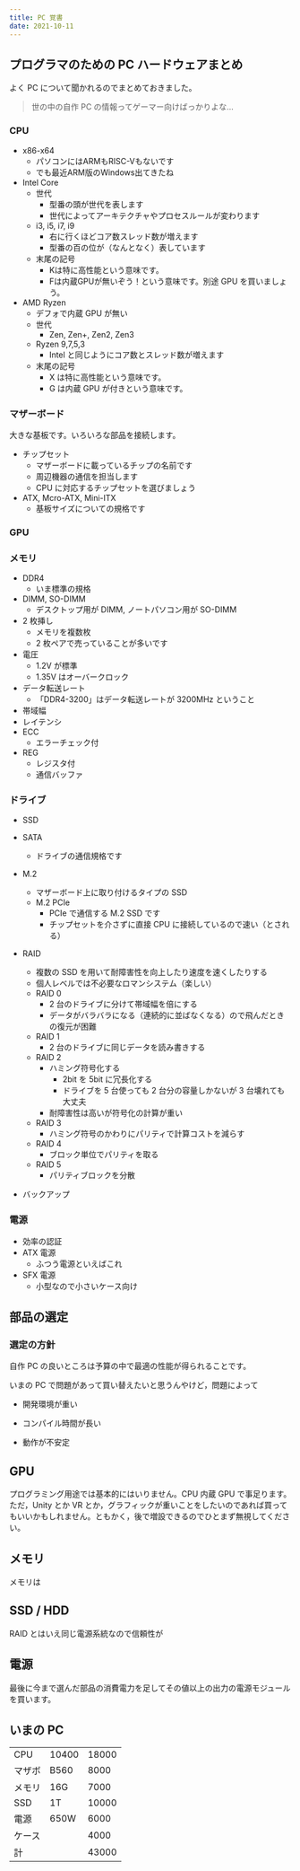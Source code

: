 ```yaml
---
title: PC 覚書
date: 2021-10-11
---
```


## プログラマのための PC ハードウェアまとめ

よく PC について聞かれるのでまとめておきました。

> 世の中の自作 PC の情報ってゲーマー向けばっかりよな…

### CPU

- x86-x64
  - パソコンにはARMもRISC-Vもないです
  - でも最近ARM版のWindows出てきたね
- Intel Core
  - 世代
    - 型番の頭が世代を表します
    - 世代によってアーキテクチャやプロセスルールが変わります
  - i3, i5, i7, i9
    - 右に行くほどコア数スレッド数が増えます
    - 型番の百の位が（なんとなく）表しています
  - 末尾の記号
    - Kは特に高性能という意味です。
    - Fは内蔵GPUが無いぞう！という意味です。別途 GPU を買いましょう。
- AMD Ryzen
  - デフォで内蔵 GPU が無い
  - 世代
    - Zen, Zen+, Zen2, Zen3
  - Ryzen 9,7,5,3
    - Intel と同じようにコア数とスレッド数が増えます
  - 末尾の記号
    - X は特に高性能という意味です。
    - G は内蔵 GPU が付きという意味です。

### マザーボード

大きな基板です。いろいろな部品を接続します。

- チップセット
  - マザーボードに載っているチップの名前です
  - 周辺機器の通信を担当します
  - CPU に対応するチップセットを選びましょう
- ATX, Mcro-ATX, Mini-ITX
  - 基板サイズについての規格です

### GPU

### メモリ

- DDR4
  - いま標準の規格
- DIMM, SO-DIMM
  - デスクトップ用が DIMM, ノートパソコン用が SO-DIMM
- 2 枚挿し
  - メモリを複数枚
  - 2 枚ペアで売っていることが多いです
- 電圧
  - 1.2V が標準
  - 1.35V はオーバークロック
- データ転送レート
  - 「DDR4-3200」はデータ転送レートが 3200MHz ということ
- 帯域幅
- レイテンシ
- ECC
  - エラーチェック付
- REG
  - レジスタ付
  - 通信バッファ

### ドライブ

- SSD

- SATA
  - ドライブの通信規格です
- M.2
  - マザーボード上に取り付けるタイプの SSD
  - M.2 PCIe
    - PCIe で通信する M.2 SSD です
    - チップセットを介さずに直接 CPU に接続しているので速い（とされる）
- RAID
  - 複数の SSD を用いて耐障害性を向上したり速度を速くしたりする
  - 個人レベルでは不必要なロマンシステム（楽しい）
  - RAID 0
    - 2 台のドライブに分けて帯域幅を倍にする
    - データがバラバラになる（連続的に並ばなくなる）ので飛んだときの復元が困難
  - RAID 1
    - 2 台のドライブに同じデータを読み書きする
  - RAID 2
    - ハミング符号化する
      - 2bit を 5bit に冗長化する
      - ドライブを 5 台使っても 2 台分の容量しかないが 3 台壊れても大丈夫
    - 耐障害性は高いが符号化の計算が重い
  - RAID 3
    - ハミング符号のかわりにパリティで計算コストを減らす
  - RAID 4
    - ブロック単位でパリティを取る
  - RAID 5
    - パリティブロックを分散
- バックアップ

### 電源

- 効率の認証
- ATX 電源
  - ふつう電源といえばこれ
- SFX 電源
  - 小型なので小さいケース向け

## 部品の選定

### 選定の方針

自作 PC の良いところは予算の中で最適の性能が得られることです。

いまの PC で問題があって買い替えたいと思うんやけど，問題によって

- 開発環境が重い
- コンパイル時間が長い

- 動作が不安定

## GPU

プログラミング用途では基本的にはいりません。CPU 内蔵 GPU で事足ります。ただ，Unity とか VR とか，グラフィックが重いことをしたいのであれば買ってもいいかもしれません。ともかく，後で増設できるのでひとまず無視してください。

## メモリ

メモリは

## SSD / HDD

RAID とはいえ同じ電源系統なので信頼性が

## 電源

最後に今まで選んだ部品の消費電力を足してその値以上の出力の電源モジュールを買います。

## いまの PC

|        |       |       |
| ------ | ----- | ----- |
| CPU    | 10400 | 18000 |
| マザボ | B560  | 8000  |
| メモリ | 16G   | 7000  |
| SSD    | 1T    | 10000 |
| 電源   | 650W  | 6000  |
| ケース |       | 4000  |
| 計     |       | 43000 |
